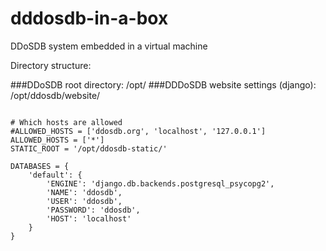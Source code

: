 # dddosdb-in-a-box
DDoSDB system embedded in a virtual machine 


Directory structure:

###DDoSDB root directory: /opt/
###DDDoSDB website settings (django): /opt/ddosdb/website/


```shell

# Which hosts are allowed
#ALLOWED_HOSTS = ['ddosdb.org', 'localhost', '127.0.0.1']
ALLOWED_HOSTS = ['*']
STATIC_ROOT = '/opt/ddosdb-static/'

DATABASES = {
    'default': {
        'ENGINE': 'django.db.backends.postgresql_psycopg2',
        'NAME': 'ddosdb',
        'USER': 'ddosdb',
        'PASSWORD': 'ddosdb',
        'HOST': 'localhost'
    }
}
```
